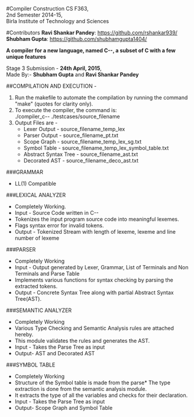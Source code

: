 #Compiler Construction
CS F363,    
2nd Semester 2014-15,   
Birla Institute of Technology and Sciences

#Contributors
**Ravi Shankar Pandey**: https://github.com/rshankar939/
**Shubham Gupta**: https://github.com/shubhamgupta1404/

**A compiler for a new language, named C--, a subset of C with a few unique features**

Stage 3 Submission - **24th April, 2015**,  
Made By:-	**Shubham Gupta** and **Ravi Shankar Pandey**<br/>

##COMPILATION AND EXECUTION - 
1. Run the makefile to automate the compilation by running the command "make" (quotes for clarity only).
2. To execute the compiler, the command is: <br/>
	./compiler_c-- ./testcases/source_filename
3. Output Files are - <br/>
	*	Lexer Output	-	source_filename_temp_lex <br/>
	*	Parser Output	-	source_filename_pt.txt <br/>
	*	Scope Graph	-	source_filename_temp_lex_sg.txt <br/>
	*	Symbol Table 	-	source_filename_temp_lex_symbol_table.txt <br/>
	*	Abstract Syntax Tree -	source_filename_ast.txt <br/>
	*	Decorated AST 	-	source_filename_deco_ast.txt <br/>


###GRAMMAR
*	LL(1) Compatible

###LEXICAL ANALYZER
*	Completely Working.
*	Input - Source Code written in C--
*	Tokenizes the input program source code into meaningful lexemes.
*	Flags syntax error for invalid tokens.
*	Output - Tokenized Stream with length of lexeme, lexeme and line number of lexeme

###PARSER
*	Completely Working
*	Input - Output generated by Lexer, Grammar, List of Terminals and Non Terminals and Parse Table
*	Implements various functions for syntax checking by parsing the extracted tokens.
*	Output - Concrete Syntax Tree along with partial Abstract Syntax Tree(AST).

###SEMANTIC ANALYZER
*	Completely Working
*	Various Type Checking and Semantic Analysis rules are attached hereby.
*	This module validates the rules and generates the AST.
*	Input - Takes the Parse Tree as input
*	Output- AST and Decorated AST

###SYMBOL TABLE
*	Completely Working
*	Structure of the Symbol table is made from the parse*	The type extraction is done from the semantic analysis module.
*	It extracts the type of all the variables and checks for their declaration.
*	Input - Takes the Parse Tree as input
*	Output- Scope Graph and Symbol Table
